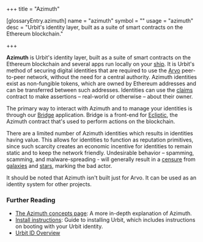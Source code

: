 +++
title = "Azimuth"

[glossaryEntry.azimuth]
name = "azimuth"
symbol = ""
usage = "azimuth"
desc = "Urbit's identity layer, built as a suite of smart contracts on the Ethereum blockchain."

+++

**Azimuth** is Urbit's identity layer, built as a suite of smart contracts on the Ethereum blockchain and several apps run locally on your [ship](/glossary/ship). It is Urbit's method of securing digital identities that are required to use the [Arvo](/glossary/arvo) peer-to-peer network, without the need for a central authority. Azimuth identities exist as non-fungible tokens, which are owned by Ethereum addresses and can be transferred between such addresses. Identities can use the [claims](/glossary/claims) contract to make assertions – real-world or otherwise – about their owner.

The primary way to interact with Azimuth and to manage your identities is through our [Bridge](https://bridge.urbit.org) application. Bridge is a front-end for [Ecliptic](/glossary/ecliptic), the Azimuth contract that's used to perform actions on the blockchain.

There are a limited number of Azimuth identities which results in identities having value. This allows for identities to function as reputation primitives, since such scarcity creates an economic incentive for identities to remain static and to keep the network friendly. Undesirable behavior – spamming, scamming, and malware-spreading - will generally result in a [censure](/glossary/censures) from [galaxies](/glossary/galaxy) and [stars](/glossary/star), marking the bad actor.

It should be noted that Azimuth isn't built just for Arvo. It can be used as an identity system for other projects.

### Further Reading

- [The Azimuth concepts page](/system/identity): A more in-depth explanation of Azimuth.
- [Install instructions](/manual/getting-started): Guide to installing Urbit, which includes instructions on booting with your Urbit identity.
- [Urbit ID Overview](https://urbit.org/overview/urbit-id)


